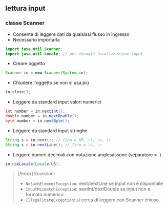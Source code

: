 ## lettura input
### classe Scanner
- Consente di leggere dati da qualsiasi flusso in ingresso
- Necessario importarla
```java
import java.util.Scanner;
import java.util.Locale; // per formato localizzazione input
```
- Creare oggetto
```java
Scanner in = new Scanner(System.in);
```
- Chiudere l'oggetto se non si usa più
```java
in.close();
```
- Leggere da standard input valori numerici
```java
int number = in.nextInt();
double number = in.nextDouble();
byte number = in.nextByte();
```
- Leggere da standard input stringhe
```java
String s = in.next(); // fino a SP, \t, \n, \r
String s = in.nextLine(); // fino a \n, \r
```
- Leggere numeri decimali con notazione anglosassone (separatore = .)
```java
in.useLocale(Locale.US);
```

>[!error] Eccezioni
>- ```NoSuchElementException```: next/nextLine se input non è disponibile
>- ```InputMismatchException```: nextInt/nextDouble se input non è formato numerico
>- ```IllegalStateException```: si cerca di leggere con Scanner chiuso

